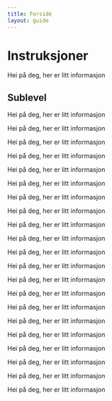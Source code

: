 ```yaml
---
title: Forside
layout: guide
---
```


# Instruksjoner

Hei på deg, her er litt informasjon

## Sublevel

Hei på deg, her er litt informasjon

Hei på deg, her er litt informasjon

Hei på deg, her er litt informasjon

Hei på deg, her er litt informasjon

Hei på deg, her er litt informasjon

Hei på deg, her er litt informasjon

Hei på deg, her er litt informasjon

Hei på deg, her er litt informasjon

Hei på deg, her er litt informasjon

Hei på deg, her er litt informasjon

Hei på deg, her er litt informasjon

Hei på deg, her er litt informasjon

Hei på deg, her er litt informasjon

Hei på deg, her er litt informasjon

Hei på deg, her er litt informasjon

Hei på deg, her er litt informasjon

Hei på deg, her er litt informasjon

Hei på deg, her er litt informasjon

Hei på deg, her er litt informasjon

Hei på deg, her er litt informasjon

Hei på deg, her er litt informasjon
